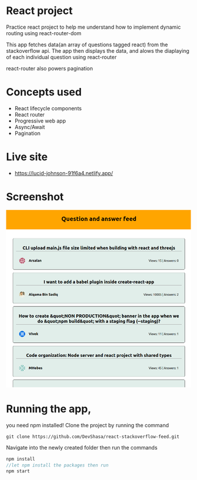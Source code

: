 # React project
Practice react project to help me understand how 
to implement dynamic routing using react-router-dom

This app fetches data(an array of questions tagged react) from the stackoverflow api. The app then displays the data, and alows the diaplaying of each individual question using react-router

react-router also powers pagination

# Concepts used 
- React lifecycle components
- React router
- Progressive web app
- Async/Await 
- Pagination

# Live site
- https://lucid-johnson-91f6a4.netlify.app/

# Screenshot
![Screenshot](screenshot.png)

# Running the app, 
you need npm installed!
Clone the project by running the command
```
git clone https://github.com/DevShasa/react-stackoverflow-feed.git
```

Navigate into the newly created folder then run the commands 
```javascript
npm install
//let npm install the packages then run
npm start 
```
